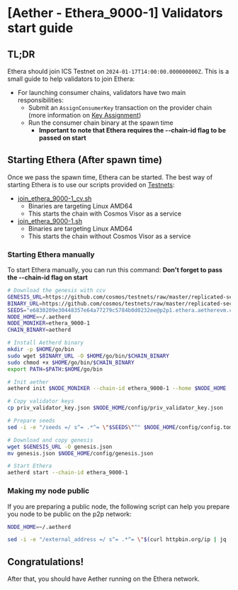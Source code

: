 
# [Aether - Ethera_9000-1] Validators start guide

## TL;DR

Ethera should join ICS Testnet on `2024-01-17T14:00:00.000000000Z`. 
This is a small guide to help validators to join Ethera:
- For launching consumer chains, validators have two main responsibilities:
  - Submit an `AssignConsumerKey` transaction on the provider chain (more information on [Key Assignment](https://cosmos.github.io/interchain-security/features/key-assignment))
  - Run the consumer chain binary at the spawn time
    - **Important to note that Ethera requires the --chain-id flag to be passed on start**

## Starting Ethera (After spawn time)

Once we pass the spawn time, Ethera can be started.
The best way of starting Ethera is to use our scripts provided on [Testnets](https://github.com/cosmos/testnets):
- [join_ethera_9000-1_cv.sh](https://github.com/cosmos/testnets/blob/master/replicated-security/ethera_9000-1/join_ethera_9000-1_cv.sh)
  - Binaries are targeting Linux AMD64
  - This starts the chain with Cosmos Visor as a service
- [join_ethera_9000-1.sh](https://github.com/cosmos/testnets/blob/master/replicated-security/ethera_9000-1/join_ethera_9000-1.sh)
  - Binaries are targeting Linux AMD64
  - This starts the chain without Cosmos Visor as a service

### Starting Ethera manually

To start Ethera manually, you can run this command:
**Don't forget to pass the --chain-id flag on start**

```sh
# Download the genesis with ccv
GENESIS_URL=https://github.com/cosmos/testnets/raw/master/replicated-security/ethera_9000-1/ethera_9000-1-genesis.json
BINARY_URL=https://github.com/cosmos/testnets/raw/master/replicated-security/ethera_9000-1/aetherd-linux-amd64
SEEDS="e6830209e30448357e64a77279c5784b0d0232ee@p2p1.ethera.aetherevm.com:26656,88266f83878399bffd8c3d627a1f401cc389b81f@p2p2.ethera.aetherevm.com:26656"
NODE_HOME=~/.aetherd
NODE_MONIKER=ethera_9000-1
CHAIN_BINARY=aetherd

# Install Aetherd binary
mkdir -p $HOME/go/bin
sudo wget $BINARY_URL -O $HOME/go/bin/$CHAIN_BINARY
sudo chmod +x $HOME/go/bin/$CHAIN_BINARY
export PATH=$PATH:$HOME/go/bin

# Init aether
aetherd init $NODE_MONIKER --chain-id ethera_9000-1 --home $NODE_HOME

# Copy validator keys
cp priv_validator_key.json $NODE_HOME/config/priv_validator_key.json

# Prepare seeds
sed -i -e "/seeds =/ s^= .*^= \"$SEEDS\"^" $NODE_HOME/config/config.toml

# Download and copy genesis
wget $GENESIS_URL -O genesis.json
mv genesis.json $NODE_HOME/config/genesis.json

# Start Ethera
aetherd start --chain-id ethera_9000-1
```

### Making my node public

If you are preparing a public node, the following script can help you prepare you node to be public on the p2p network:

```sh
NODE_HOME=~/.aetherd

sed -i -e "/external_address =/ s^= .*^= \"$(curl httpbin.org/ip | jq -r .origin):26656\"^" $NODE_HOME/config/config.toml
```

## Congratulations!

After that, you should have Aether running on the Ethera network.